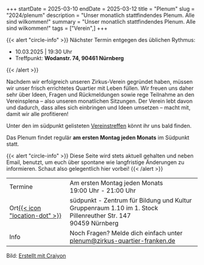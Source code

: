 +++
startDate = 2025-03-10
endDate = 2025-03-12
title = "Plenum"
slug =  "2024/plenum"
description = "Unser monatlich stattfindendes Plenum. Alle sind wilkommen!"
summary = "Unser monatlich stattfindendes Plenum. Alle sind wilkommen!"
tags = ["Verein",]
+++

{{< alert "circle-info" >}}
Nächster Termin entgegen des üblichen Rythmus:

- 10.03.2025 | 19:30 Uhr
- Treffpunkt: **Wodanstr. 74, 90461 Nürnberg**

{{< /alert >}}


Nachdem wir erfolgreich unseren Zirkus-Verein gegründet haben, müssen wir unser frisch errichtetes Quartier mit Leben füllen. Wir freuen uns daher sehr über Ideen, Fragen und Rückmeldungen sowie rege Teilnahme an den Vereinsplena – also unseren monatlichen Sitzungen. Der Verein lebt davon und dadurch, dass alles sich einbringen und Ideen umsetzen – macht mit, damit wir alle profitieren!

Unter den im südpunkt gelisteten [Vereinstreffen](https://www.nuernberg.de/internet/suedpunkt/treffs.html) könnt ihr uns bald finden.

Das Plenum findet regulär **am ersten Montag jeden Monats** im Südpunkt statt.

{{< alert "circle-info" >}}
Diese Seite wird stets aktuell gehalten und neben Email, benutzt, um euch über spontane wie langfristige Änderungen zu informieren. Schaut also gelegentlich hier vorbei!
{{< /alert >}}

|||
|---|---|
|Termine| Am ersten Montag jeden Monats<br>19:00 Uhr - 21:00 Uhr<br>|
|Ort[{{< icon "location-dot" >}}](https://maps.app.goo.gl/86Errct7bmuipZER9)|südpunkt - Zentrum für Bildung und Kultur<br>Gruppenraum 1.10 im 1. Stock<br>Pillenreuther Str. 147<br>90459 Nürnberg|
|Info| Noch Fragen? Melde dich einfach unter plenum@zirkus-quartier-franken.de|


Bild: [Erstellt mit Craiyon](https://www.craiyon.com/)

